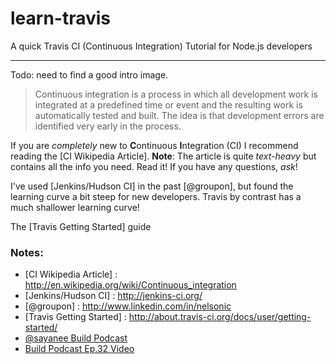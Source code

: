 learn-travis
============

A quick Travis CI (Continuous Integration) Tutorial for Node.js developers

- - -

Todo: need to find a good intro image.

> Continuous integration is a process in which all development work 
> is integrated at a predefined time or event and the resulting work 
> is automatically tested and built. The idea is that development errors 
> are identified very early in the process.

If you are *completely* new to **C**ontinuous **I**ntegration (CI) I recommend reading the [CI Wikipedia Article]. **Note**: The article is quite *text-heavy* but contains all the info you need. Read it! If you have any questions, *ask*! 

I've used [Jenkins/Hudson CI] in the past [@groupon], but found the learning curve a bit steep for new developers. Travis by contrast has a much shallower learning curve!

The [Travis Getting Started] guide 

### Notes:


- [CI Wikipedia Article] : http://en.wikipedia.org/wiki/Continuous_integration
- [Jenkins/Hudson CI] : http://jenkins-ci.org/
- [@groupon] : http://www.linkedin.com/in/nelsonic  
- [Travis Getting Started] : http://about.travis-ci.org/docs/user/getting-started/
- [@sayanee Build Podcast](https://github.com/sayanee/build-podcast/tree/master/032-travisci)
- [Build Podcast Ep.32 Video](http://build-podcast.com/travisci/)